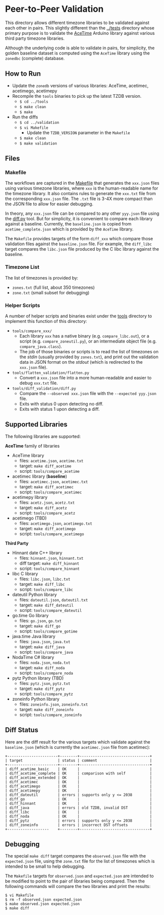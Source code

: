# Peer-to-Peer Validation

This directory allows different timezone libraries to be validated against each
other in pairs. This slightly different than the [../tests](../tests) directory
whose primary purpose is to validate the
[AceTime](https://github.com/bxparks/AceTime) Arduino library against various
third party timezone libraries.

Although the underlying code is able to validate in pairs, for simplicity,
the golden baseline dataset is computed using the `AceTime` library using the
`zonedbc` (complete) database.

## How to Run

- Update the `zonedb` versions of various libraries: AceTime, acetimec,
  acetimego, acetimepy
- Recompile the `tools` binaries to pick up the latest TZDB version.
    - `$ cd ../tools`
    - `$ make clean`
    - `$ make`
- Run the diffs
    - `$ cd ../validation`
    - `$ vi Makefile`
        - Update the `TZDB_VERSION` parameter in the `Makefile`
    - `$ make clean`
    - `$ make validation`

## Files

### Makefile

The workflows are captured in the [Makefile](Makefile) that generates the
`xxx.json` files using various timezone libraries, where `xxx` is the
human-readable name for the timezone library. It also contains rules to generate
the `xxx.txt` file from the corresponding `xxx.json` file. The `.txt` file is
3-4X more compact than the JSON file to allow for easier debugging.

In theory, any `xxx.json` file can be compared to any other `yyy.json` file
using the [diff.py](../tools/diff_validation/diff.py) tool. But for simplicity,
it is convenient to compare each library against a baseline. Currently, the
`baseline.json` is copied from `acetime_complete.json` which is provided by the
`AceTime` library.

The `Makefile` provides targets of the form `diff_xxx` which compare those
validation files against the `baseline.json` file. For example, the `diff_libc`
target compares the `libc.json` file produced by the C libc library against the
baseline.

### Timezone List

The list of timezones is provided by:

* `zones.txt` (full list, about 350 timezones)
* `zone.txt` (small subset for debugging)

### Helper Scripts

A number of helper scripts and binaries exist under the [tools](../tools)
directory to implement this function of this directory:

* `tools/compare_xxx/`
    * Each library `xxx` has a native binary (e.g. `compare_libc.out`), or a
      script (e.g. `compare_zoneutil.py`), or an intermediate object file (e.g.
      `compare_java.class`).
    * The job of those binaries or scripts is to read the list of timezones on
      the *stdin* (usually provided by `zones.txt`), and print out the
      validation data in JSON format on the *stdout* (which is redirected to the
      `xxx.json` file).
* `tools/flatten_validation/flatten.py`
    * Convert a `xxx.json` file into a more human-readable and easier to debug
      `xxx.txt` file.
* `tools/diff_validation/diff.py`
    * Compare the `--observed xxx.json` file with the `--expected yyy.json`
      file.
    * Exits with status 0 upon detecting no diff.
    * Exits with status 1 upon detecting a diff.

## Supported Libraries

The following libraries are supported:

**AceTime** family of libraries

* AceTime library
    * files: `acetime.json`, `acetime.txt`
    * target: `make diff_acetime`
    * script: `tools/compare_acetime`
* acetimec library (**baseline**)
    * files: `acetimec.json`, `acetimec.txt`
    * target: `make diff_acetimec`
    * script: `tools/compare_acetimec`
* acetimepy library
    * files: `acetz.json`, `acetz.txt`
    * target: `make diff_acetz`
    * script: `tools/compare_acetz`
* acetimego (TBD)
    * files: `acetimego.json`, `acetimego.txt`
    * target: `make diff_acetimego`
    * script: `tools/compare_acetimego`

**Third Party**

* Hinnant date C++ library
    * files: `hinnant.json`, `hinnant.txt`
    * diff target: `make diff_hinnant`
    * script: `tools/compare_hinnant`
* libc C library
    * files: `libc.json`, `libc.txt`
    * target: `make diff_libc`
    * script: `tools/compare_libc`
* dateutil Python library
    * files: `dateutil.json`, `dateutil.txt`
    * target: `make diff_dateutil`
    * script: `tools/compare_dateutil`
* go.time Go library
    * files: `go.json`, `go.txt`
    * target: `make diff_go`
    * script: `tools/compare_gotime`
* java.time Java library
    * files: `java.json`, `java.txt`
    * target: `make diff_java`
    * script: `tools/compare_java`
* NodaTime C# library
    * files: `noda.json`, `noda.txt`
    * target: `make diff_noda`
    * script: `tools/compare_noda`
* pytz Python library (TBD)
    * files: `pytz.json`, `pytz.txt`
    * target: `make diff_pytz`
    * script: `tools/compare_pytz`
* zoneinfo Python library
    * files: `zoneinfo.json`, `zoneinfo.txt`
    * target: `make diff_zoneinfo`
    * script: `tools/compare_zoneinfo`

## Diff Status

Here are the diff result for the various targets which validate against the
`baseline.json` (which is currently the `acetimec.json` file from acetimec):

```
+-----------------------+--------+--------------------------------+
| target                | status | comment                        |
+-----------------------+--------+--------------------------------+
| diff_acetime_basic    | OK     |                                |
| diff_acetime_complete | OK     | comparison with self           |
| diff_acetime_extended | OK     |                                |
| diff_acetimec         | OK     |                                |
| diff_acetimego        | OK     |                                |
| diff_acetimepy        | OK     |                                |
| diff_dateutil         | errors | supports only y <= 2038        |
| diff_go               | OK     |                                |
| diff_hinnant          | OK     |                                |
| diff_java             | errors | old TZDB, invalid DST          |
| diff_libc             | OK     |                                |
| diff_noda             | OK     |                                |
| diff_pytz             | errors | supports only y <= 2038        |
| diff_zoneinfo         | errors | incorrect DST offsets          |
+-------------------    +--------+--------------------------------+
```

## Debugging

The special `make diff` target compares the `observed.json` file with the
`expected.json` file, using the `zone.txt` file for the list of timezones which
is intended to be small to help debugging.

The `Makefile` targets for `observed.json` and `expected.json` are intended to
be modified to point to the pair of libraries being compared. Then the following
commands will compare the two libraries and print the results:

```
$ vi Makefile
$ rm -f observed.json expected.json
$ make observed.json expected.json
$ make diff
```

